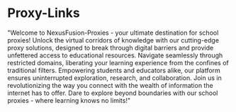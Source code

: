# Proxy-Links

"Welcome to NexusFusion-Proxies - your ultimate destination for school proxies! Unlock the virtual corridors of knowledge with our cutting-edge proxy solutions, designed to break through digital barriers and provide unfettered access to educational resources. Navigate seamlessly through restricted domains, liberating your learning experience from the confines of traditional filters. Empowering students and educators alike, our platform ensures uninterrupted exploration, research, and collaboration. Join us in revolutionizing the way you connect with the wealth of information the internet has to offer. Dare to explore beyond boundaries with our school proxies - where learning knows no limits!"
